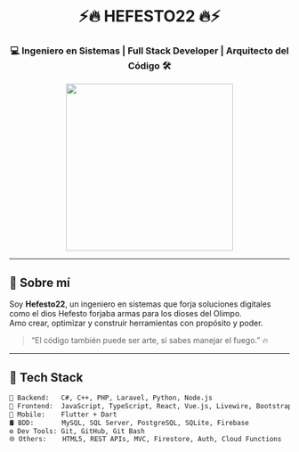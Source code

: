 <h1 align="center">⚡🔥 HEFESTO22 🔥⚡</h1>
<h3 align="center">💻 Ingeniero en Sistemas | Full Stack Developer | Arquitecto del Código 🛠️</h3>

<p align="center">
  <img src="https://media.tenor.com/3V4GmT0x74gAAAAC/hephaestus-hefestus.gif" width="300"/>
</p>

---

## 🧠 Sobre mí

Soy **Hefesto22**, un ingeniero en sistemas que forja soluciones digitales como el dios Hefesto forjaba armas para los dioses del Olimpo.  
Amo crear, optimizar y construir herramientas con propósito y poder.

> “El código también puede ser arte, si sabes manejar el fuego.” 🔥

---

## 🚀 Tech Stack

```txt
💾 Backend:   C#, C++, PHP, Laravel, Python, Node.js
🧠 Frontend:  JavaScript, TypeScript, React, Vue.js, Livewire, Bootstrap
📱 Mobile:    Flutter + Dart
🛢️ BDD:       MySQL, SQL Server, PostgreSQL, SQLite, Firebase
⚙️ Dev Tools: Git, GitHub, Git Bash
🌐 Others:    HTML5, REST APIs, MVC, Firestore, Auth, Cloud Functions
